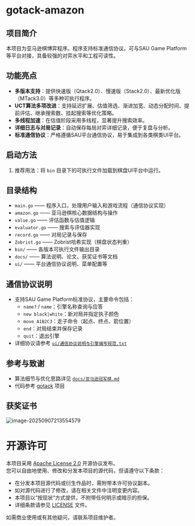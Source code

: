 # gotack-amazon

## 项目简介

本项目为亚马逊棋博弈程序。程序支持标准通信协议，可与SAU Game Platform等平台对接，具备较强的对弈水平和工程可读性。

## 功能亮点

- **多版本支持**：提供快速版（Qtack2.0）、慢速版（Stack2.0）、最新优化版（MTack3.0）等多种可执行程序。
- **UCT算法多项改进**：支持延迟扩展、估值筛选、渐进加宽、动态分配时间、提前评估、继承搜索数、挂起搜索等优化策略。
- **多线程加速**：在估值阶段采用多线程，显著提升搜索效率。
- **详细日志与对局记录**：自动保存每局对弈详细记录，便于复盘与分析。
- **标准通信协议**：严格遵循SAU平台通信协议，易于集成到各类棋类UI平台。

## 启动方法


1. 推荐用法：将 `bin` 目录下的可执行文件加载到棋盘UI平台中运行。

## 目录结构

- `main.go`         —— 程序入口，处理用户输入和游戏流程（通信协议实现）
- `amazon.go`       —— 亚马逊棋核心数据结构与操作
- `value.go`        —— 评估函数与估值逻辑
- `evaluator.go`    —— 搜索与评估器实现
- `record.go`       —— 对局记录与保存
- `Zobrist.go`      —— Zobrist哈希实现（棋盘状态判重）
- `bin/`            —— 各版本可执行文件输出目录
- `docs/`           —— 算法说明、论文、获奖证书等文档
- `ui/`             —— 平台通信协议说明、菜单配置等

## 通信协议说明

- 支持SAU Game Platform标准协议，主要命令包括：
  - `name?` / `name`：引擎名称查询与应答
  - `new black|white`：新对局并指定执子颜色
  - `move A1B2C3`：走子命令（起点、终点、箭位置）
  - `end`：对局结束并保存记录
  - `quit`：退出引擎
- 详细协议请参考 [`ui/通信协议说明与引擎编写规范.txt`](ui/通信协议说明与引擎编写规范.txt)

## 参考与致谢

- 算法细节与优化思路详见 [`docs/亚马逊冠军棋.md`](docs/亚马逊冠军棋.md)
- 代码参考 [gotack](https://github.com/tongque0/gotack) 项目

## 获奖证书

![image-20250907213554579](./docs/亚马逊棋省er.png)

# 开源许可

本项目采用 [Apache License 2.0](LICENSE) 开源协议发布。  
您可以自由地使用、修改和分发本项目的源代码，但请遵守以下条款：

- 在分发本项目源代码或衍生作品时，需附带本许可协议副本。
- 如对源代码进行了修改，请在相关文件中注明变更内容。
- 本项目以“按现状”方式提供，不附带任何明示或暗示的担保。
- 详细条款请参见 [LICENSE](LICENSE) 文件。

如需商业使用或有其他疑问，请联系项目维护者。
